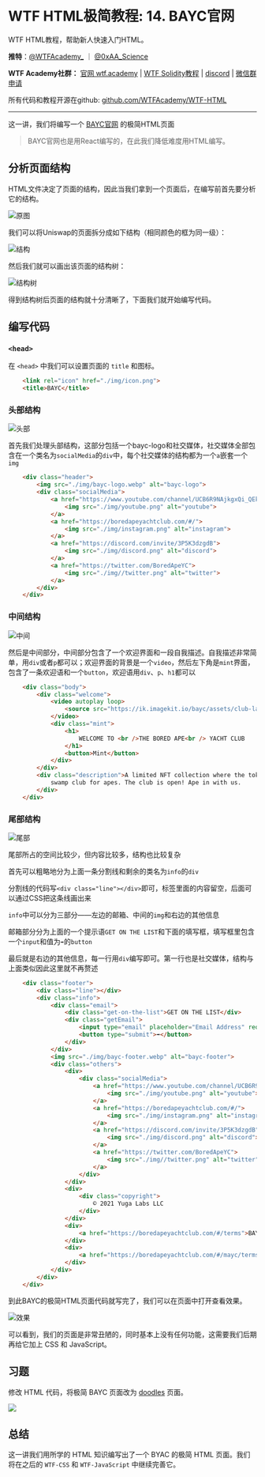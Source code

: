 # WTF HTML极简教程: 14. BAYC官网

WTF HTML教程，帮助新人快速入门HTML。

**推特**：[@WTFAcademy_](https://twitter.com/WTFAcademy_)  ｜ [@0xAA_Science](https://twitter.com/0xAA_Science) 

**WTF Academy社群：** [官网 wtf.academy](https://wtf.academy) | [WTF Solidity教程](https://github.com/AmazingAng/WTFSolidity) | [discord](https://discord.wtf.academy) | [微信群申请](https://docs.google.com/forms/d/e/1FAIpQLSe4KGT8Sh6sJ7hedQRuIYirOoZK_85miz3dw7vA1-YjodgJ-A/viewform?usp=sf_link)

所有代码和教程开源在github: [github.com/WTFAcademy/WTF-HTML](https://github.com/WTFAcademy/WTF-HTML)

---

这一讲，我们将编写一个 [BAYC官网](https://boredapeyachtclub.com/) 的极简HTML页面

>BAYC官网也是用React编写的，在此我们降低难度用HTML编写。

## 分析页面结构

HTML文件决定了页面的结构，因此当我们拿到一个页面后，在编写前首先要分析它的结构。

![原图](./img/10-1.png)

我们可以将Uniswap的页面拆分成如下结构（相同颜色的框为同一级）：

![结构](./img/10-2.jpg)

然后我们就可以画出该页面的结构树：

![结构树](./img/10-3.png)

得到结构树后页面的结构就十分清晰了，下面我们就开始编写代码。

## 编写代码

### `<head>`

在 `<head>` 中我们可以设置页面的 `title` 和图标。

```html
    <link rel="icon" href="./img/icon.png">
    <title>BAYC</title>
```
### 头部结构

![头部](./img/10-4.png)

首先我们处理头部结构，这部分包括一个bayc-logo和社交媒体，社交媒体全部包含在一个类名为`socialMedia`的`div`中，每个社交媒体的结构都为一个`a`嵌套一个`img`

```html
    <div class="header">
        <img src="./img/bayc-logo.webp" alt="bayc-logo">
        <div class="socialMedia">
            <a href="https://www.youtube.com/channel/UCB6R9NAjkgxQi_QEkc4O25Q">
                <img src="./img/youtube.png" alt="youtube">
            </a>
            <a href="https://boredapeyachtclub.com/#/">
                <img src="./img/instagram.png" alt="instagram">
            </a>
            <a href="https://discord.com/invite/3P5K3dzgdB">
                <img src="./img/discord.png" alt="discord">
            </a>
            <a href="https://twitter.com/BoredApeYC">
                <img src="./img//twitter.png" alt="twitter">
            </a>
        </div>
    </div>
```

### 中间结构

![中间](./img/10-5.png)

然后是中间部分，中间部分包含了一个欢迎界面和一段自我描述。自我描述非常简单，用`div`或者`p`都可以；欢迎界面的背景是一个`video`，然后左下角是`mint`界面，包含了一条欢迎语和一个`button`，欢迎语用`div`、`p`、`h1`都可以

```html
    <div class="body">
        <div class="welcome">
            <video autoplay loop>
                <source src="https://ik.imagekit.io/bayc/assets/club-landing.mp4" type="video/mp4">
            </video>
            <div class="mint">
                <h1>
                    WELCOME TO <br />THE BORED APE<br /> YACHT CLUB
                </h1>
                <button>Mint</button>
            </div>
        </div>
        <div class="description">A limited NFT collection where the token itself doubles as your membership to a
            swamp club for apes. The club is open! Ape in with us.
        </div>
    </div>
```

### 尾部结构

![尾部](./img/10-6.png)

尾部所占的空间比较少，但内容比较多，结构也比较复杂

首先可以粗略地分为上面一条分割线和剩余的类名为`info`的`div`

分割线的代码写`<div class="line"></div>`即可，标签里面的内容留空，后面可以通过CSS把这条线画出来

`info`中可以分为三部分——左边的邮箱、中间的`img`和右边的其他信息

邮箱部分分为上面的一个提示语`GET ON THE LIST`和下面的填写框，填写框里包含一个`input`和值为`➡`的`button`

最后就是右边的其他信息，每一行用`div`编写即可。第一行也是社交媒体，结构与上面类似因此这里就不再赘述

```html
    <div class="footer">
        <div class="line"></div>
        <div class="info">
            <div class="email">
                <div class="get-on-the-list">GET ON THE LIST</div>
                <div class="getEmail">
                    <input type="email" placeholder="Email Address" required value>
                    <button type="submit">➡</button>
                </div>
            </div>
            <img src="./img/bayc-footer.webp" alt="bayc-footer">
            <div class="others">
                <div>
                    <div class="socialMedia">
                        <a href="https://www.youtube.com/channel/UCB6R9NAjkgxQi_QEkc4O25Q">
                            <img src="./img/youtube.png" alt="youtube">
                        </a>
                        <a href="https://boredapeyachtclub.com/#/">
                            <img src="./img/instagram.png" alt="instagram">
                        </a>
                        <a href="https://discord.com/invite/3P5K3dzgdB">
                            <img src="./img/discord.png" alt="discord">
                        </a>
                        <a href="https://twitter.com/BoredApeYC">
                            <img src="./img//twitter.png" alt="twitter">
                        </a>
                    </div>
                </div>
                <div>
                    <div class="copyright">
                        © 2021 Yuga Labs LLC
                    </div>
                </div>
                <div>
                    <a href="https://boredapeyachtclub.com/#/terms">BAYC Terms & Conditions</a>
                </div>
                <div>
                    <a href="https://boredapeyachtclub.com/#/mayc/terms">MAYC Terms & Conditions</a>
                </div>
            </div>
        </div>
    </div>
```

到此BAYC的极简HTML页面代码就写完了，我们可以在页面中打开查看效果。

![效果](./img/10-10.png)

可以看到，我们的页面是非常丑陋的，同时基本上没有任何功能，这需要我们后期再给它加上 CSS 和 JavaScript。

## 习题

修改 HTML 代码，将极简 BAYC 页面改为 [doodles](https://doodles.app/) 页面。

![](./img/10-11.png)

## 总结

这一讲我们用所学的 HTML 知识编写出了一个 BYAC 的极简 HTML 页面。我们将在之后的 `WTF-CSS` 和 `WTF-JavaScript` 中继续完善它。